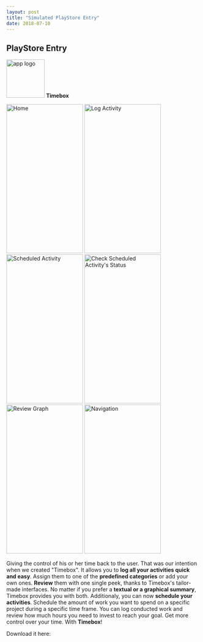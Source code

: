 ```yaml
---
layout: post
title: "Simulated PlayStore Entry"
date: 2018-07-10
---
```

## PlayStore Entry
<img src="{{site.baseurl}}/images/app_logo_red-web.png" alt="app logo" width="100" height="100"> **Timebox**

<img src="{{site.baseurl}}/images/HomeScreen.png" alt="Home" width="200" height="390"> <img src="{{site.baseurl}}/images/logActivity1.png" alt="Log Activity" width="200" height="390"> <img src="{{site.baseurl}}/images/scheduledActivity.png" alt="Scheduled Activity" width="200" height="390"> <img src="{{site.baseurl}}/images/scheduledStatus.png" alt="Check Scheduled Activity's Status" width="200" height="390"> <img src="{{site.baseurl}}/images/reviewGraph1.png" alt="Review Graph" width="200" height="390"> <img src="{{site.baseurl}}/images/navigation.png" alt="Navigation" width="200" height="390">

Giving the control of his or her time back to the user. That was our intention when we created "Timebox". It allows you to **log all your activities quick and easy**. Assign them to one of the **predefined categories** or add your own ones. 
**Review** them with one single peek, thanks to Timebox's tailor-made interfaces. No matter if you prefer a **textual or a graphical summary**, Timebox provides you with both. 
Additionaly, you can now **schedule your activities**. Schedule the amount of work you want to spend on a specific project during a specific time frame. You can log conducted work and review how much hours you need to invest to reach your goal. 
Get more control over your time. With **Timebox**!

Download it here:



